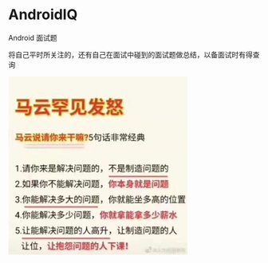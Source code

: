 # AndroidIQ
Android 面试题

将自己平时所关注的，还有自己在面试中碰到的面试题做总结，以备面试时有得查询

![image](https://github.com/shenshizhong/AndroidIQ/blob/master/%E8%A7%A3%E5%86%B3%E9%97%AE%E9%A2%98.jpg)